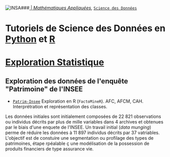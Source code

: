 ###<a href="http://www.insa-toulouse.fr/" ><img src="http://www.math.univ-toulouse.fr/~besse/Wikistat/Images/Logo_INSAvilletoulouse-RVB.png" style="float:left; max-width: 80px; display: inline" alt="INSA"/> |  [*Mathématiques Appliquées*](http://www.math.insa-toulouse.fr/fr/index.html), [`Science des Données`](http://www.math.insa-toulouse.fr/fr/enseignement.html)

# Tutoriels de Science des Données en [Python](https://www.python.org/) et [R](href="https://cran.r-project.org/)
# [Exploration Statistique](\http://wikistat.fr)

## Exploration des données de l'enquête "Patrimoine" de l'INSEE
- [`Patrim-Insee`](https://github.com/wikistat/Exploration/blob/master/GRC-carte_Visa/Explo-R-PatrInsee.ipynb) Exploration en R (`FactoMineR`). AFC, AFCM, CAH. Interprétration et représentation des classes.

Les données initiales sont initialement composées de 22 821 observations ou individus décrits par plus de mille variables dans 4 archives et obtenues par le biais d'une enquete de l'INSEE. Un travail initial (*data munging*) perme de réduire les données à 11 897 individus décrits par 37 vatriables. L'objectif est de constuire une segmentation ou profilage des types de patrimoines, étape rpéalable ç une modélisation de la possession de produits financiers de type assurance vie.

